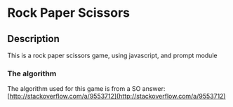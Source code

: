 # Rock Paper Scissors

## Description
This is a rock paper scissors game, using javascript, and prompt module

### The algorithm

The algorithm used for this game is from a SO answer:
[http://stackoverflow.com/a/9553712](http://stackoverflow.com/a/9553712)
